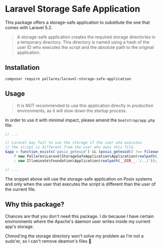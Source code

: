 # Laravel Storage Safe Application

This package offers a storage-safe application to substitute the one that comes with Laravel 5.2.

> A storage-safe application creates the required storage directories in a temporary directory. This directory is named using a hash of the user ID who executes the script and the absolute path to the original application.

## Installation

`composer require pallares/laravel-storage-safe-application`

## Usage

> It is NOT recommended to use this application directly in production environments, as it will slow down the startup process.

In order to use it with minimal impact, please amend the `bootstrap/app.php` file:

```php
// ...

// Laravel may fail to use the storage if the user who executes
// the script is different from the user who owns this file.
$app = function_exists('posix_geteuid') && (posix_geteuid() !== fileowner(__FILE__))
    ? new Pallares\LaravelStorageSafeApplication\Application(realpath(__DIR__.'/../'))
    : new Illuminate\Foundation\Application(realpath(__DIR__.'/../'));

// ...
```

The snippet above will use the storage-safe application on Posix systems and only when the user that executes the script is different than the user of the current file.

## Why this package?

Chances are that you don't need this package. I do because I have certain environments where the Apache's daemon user writes inside my current app's storage.

Chmod'ing the storage directory won't solve my problem as I'm not a sudo'er, so I can't remove deamon's files 💩.
